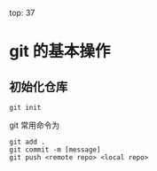 top: 37
# git 的基本操作
## 初始化仓库
```
git init
```

git 常用命令为
```
git add .
git commit -m [message]
git push <remote repo> <local repo>
```

